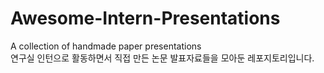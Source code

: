 # Awesome-Intern-Presentations
A collection of handmade paper presentations  
연구실 인턴으로 활동하면서 직접 만든 논문 발표자료들을 모아둔 레포지토리입니다.